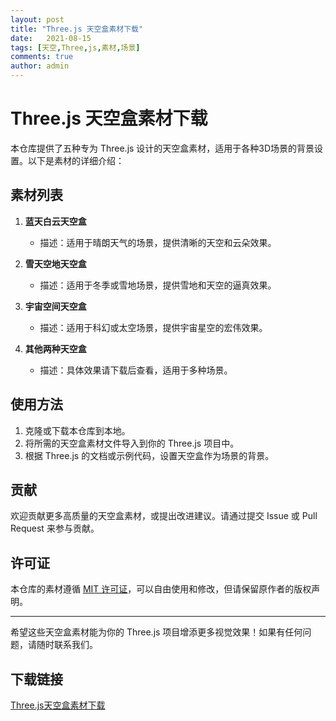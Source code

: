 ```yaml
---
layout: post
title: "Three.js 天空盒素材下载"
date:   2021-08-15
tags: [天空,Three,js,素材,场景]
comments: true
author: admin
---
```

# Three.js 天空盒素材下载

本仓库提供了五种专为 Three.js 设计的天空盒素材，适用于各种3D场景的背景设置。以下是素材的详细介绍：

## 素材列表

1. **蓝天白云天空盒**
   - 描述：适用于晴朗天气的场景，提供清晰的天空和云朵效果。

2. **雪天空地天空盒**
   - 描述：适用于冬季或雪地场景，提供雪地和天空的逼真效果。

3. **宇宙空间天空盒**
   - 描述：适用于科幻或太空场景，提供宇宙星空的宏伟效果。

4. **其他两种天空盒**
   - 描述：具体效果请下载后查看，适用于多种场景。

## 使用方法

1. 克隆或下载本仓库到本地。
2. 将所需的天空盒素材文件导入到你的 Three.js 项目中。
3. 根据 Three.js 的文档或示例代码，设置天空盒作为场景的背景。

## 贡献

欢迎贡献更多高质量的天空盒素材，或提出改进建议。请通过提交 Issue 或 Pull Request 来参与贡献。

## 许可证

本仓库的素材遵循 [MIT 许可证](LICENSE)，可以自由使用和修改，但请保留原作者的版权声明。

---

希望这些天空盒素材能为你的 Three.js 项目增添更多视觉效果！如果有任何问题，请随时联系我们。

## 下载链接

[Three.js天空盒素材下载](https://pan.quark.cn/s/f6c22b424b5f)